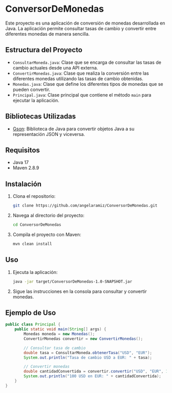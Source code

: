 # ConversorDeMonedas

Este proyecto es una aplicación de conversión de monedas desarrollada en Java. La aplicación permite consultar tasas de cambio y convertir entre diferentes monedas de manera sencilla.

## Estructura del Proyecto

- `ConsultarMoneda.java`: Clase que se encarga de consultar las tasas de cambio actuales desde una API externa.
- `ConvertirMonedas.java`: Clase que realiza la conversión entre las diferentes monedas utilizando las tasas de cambio obtenidas.
- `Monedas.java`: Clase que define los diferentes tipos de monedas que se pueden convertir.
- `Principal.java`: Clase principal que contiene el método `main` para ejecutar la aplicación.

## Bibliotecas Utilizadas

- [Gson](https://github.com/google/gson): Biblioteca de Java para convertir objetos Java a su representación JSON y viceversa.

## Requisitos

- Java 17
- Maven 2.8.9

## Instalación

1. Clona el repositorio:
    ```sh
    git clone https://github.com/angelaramiz/ConversorDeMonedas.git
    ```
2. Navega al directorio del proyecto:
    ```sh
    cd ConversorDeMonedas
    ```
3. Compila el proyecto con Maven:
    ```sh
    mvn clean install
    ```

## Uso

1. Ejecuta la aplicación:
    ```sh
    java -jar target/ConversorDeMonedas-1.0-SNAPSHOT.jar
    ```
2. Sigue las instrucciones en la consola para consultar y convertir monedas.

## Ejemplo de Uso

```java
public class Principal {
    public static void main(String[] args) {
        Monedas moneda = new Monedas();
        ConvertirMonedas convertir = new ConvertirMonedas();

        // Consultar tasa de cambio
        double tasa = ConsultarMoneda.obtenerTasa("USD", "EUR");
        System.out.println("Tasa de cambio USD a EUR: " + tasa);

        // Convertir monedas
        double cantidadConvertida = convertir.convertir("USD", "EUR", 100);
        System.out.println("100 USD en EUR: " + cantidadConvertida);
    }
}
